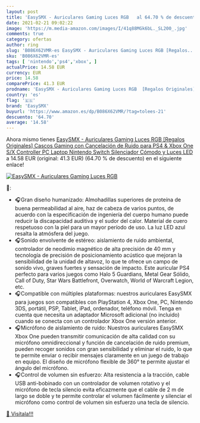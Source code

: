 ```yaml
---
layout: post
title: 'EasySMX - Auriculares Gaming Luces RGB   al 64.70 % de descuento'
date: 2021-02-21 09:02:22
image: 'https://m.media-amazon.com/images/I/41q88MGk6bL._SL200_.jpg'
comments: true
category: ofertas
author: ring
slug: 'B086X62VMR-es EasySMX - Auriculares Gaming Luces RGB [Regalos...'
sku: 'B086X62VMR-es'
tags: [ 'nintendo','ps4','xbox', ]
actualPrice: 14.58 EUR
currency: EUR
price: 14.58
comparePrice: 41.3 EUR
prodname: 'EasySMX - Auriculares Gaming Luces RGB  [Regalos Originales] Cascos Gaming con Cancelación de Ruido para PS4 & Xbox One S/X Controller  PC  Laptop  Nintendo Switch  Silenciador Cómodo y Luces LED'
country: 'es'
flag: '🇪🇸'
brand: 'EasySMX'
buyurl: 'https://www.amazon.es/dp/B086X62VMR/?tag=tolees-21'
descuento: '64.70'
average: '14.58'
---
```


Ahora mismo tienes [EasySMX - Auriculares Gaming Luces RGB  [Regalos Originales] Cascos Gaming con Cancelación de Ruido para PS4 & Xbox One S/X Controller  PC  Laptop  Nintendo Switch  Silenciador Cómodo y Luces LED](https://www.amazon.es/dp/B086X62VMR/?tag=tolees-21) a 14.58 EUR (original: 41.3 EUR) (64.70 %  de descuento) en el siguiente enlace!

[![EasySMX - Auriculares Gaming Luces RGB  ](https://m.media-amazon.com/images/I/41q88MGk6bL._SL200_.jpg)](https://www.amazon.es/dp/B086X62VMR/?tag=tolees-21)

🔎:

- 🎧Gran diseño humanizado: Almohadillas superiores de proteína de buena permeabilidad al aire, haz de cabeza de varios puntos, de acuerdo con la especificación de ingeniería del cuerpo humano puede reducir la discapacidad auditiva y el sudor del calor. Material de cuero respetuoso con la piel para un mayor período de uso. La luz LED azul resalta la atmósfera del juego.
- 🎧Sonido envolvente de estéreo: aislamiento de ruido ambiental, controlador de neodimio magnético de alta precisión de 40 mm y tecnología de precisión de posicionamiento acústico que mejoran la sensibilidad de la unidad de altavoz, lo que te ofrece un campo de sonido vivo, graves fuertes y sensación de impacto. Este auricular PS4 perfecto para varios juegos como Halo 5 Guardians, Metal Gear Sólido, Call of Duty, Star Wars Battlefront, Overwatch, World of Warcraft Legion, etc.
- 🎧Compatible con múltiples plataformas: nuestros auriculares EasySMX para juegos son compatibles con PlayStation 4, Xbox One, PC, Nintendo 3DS, portátil, PSP, Tablet, iPad, ordenador, teléfono móvil. Tenga en cuenta que necesita un adaptador Microsoft adicional (no incluido) cuando se conecta con un controlador Xbox One versión anterior.
- 🎧Micrófono de aislamiento de ruido: Nuestros auriculares EasySMX Xbox One pueden transmitir comunicación de alta calidad con su micrófono omnidireccional y función de cancelación de ruido premium, pueden recoger sonidos con gran sensibilidad y eliminar el ruido, lo que te permite enviar o recibir mensajes claramente en un juego de trabajo en equipo. El diseño de micrófono flexible de 360° te permite ajustar el ángulo del micrófono.
- 🎧Control de volumen sin esfuerzo: Alta resistencia a la tracción, cable USB anti-bobinado con un controlador de volumen rotativo y el micrófono de tecla silencio evita eficazmente que el cable de 2 m de largo se doble y te permite controlar el volumen fácilmente y silenciar el micrófono como control de volumen sin esfuerzo una tecla de silencio.

[🛒 Visítala!!!](https://www.amazon.es/dp/B086X62VMR/?tag=tolees-21)
